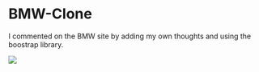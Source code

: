 <h1> BMW-Clone </h1>

I commented on the BMW site by adding my own thoughts and using the boostrap library.

![](ekran.gif)

